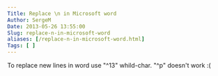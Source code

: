 ```yaml
---
Title: Replace \n in Microsoft word
Author: SergeM
Date: 2013-05-26 13:55:00
Slug: replace-n-in-microsoft-word
aliases: [/replace-n-in-microsoft-word.html]
Tags: [ ]
---
```




To replace new lines in word use "^13" whild-char. "^p" doesn't work :(
